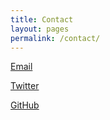 ```yaml
---
title: Contact
layout: pages
permalink: /contact/
---
```



[Email](mailto:pathologicalhandwaving@gmail.com?subject=[Blog%20Contact%20]%20PathologicalHandwaving)


[Twitter](https://twitter.com/pathhandwaving)


[GitHub](https://github.com/pathologicalhandwaving)
